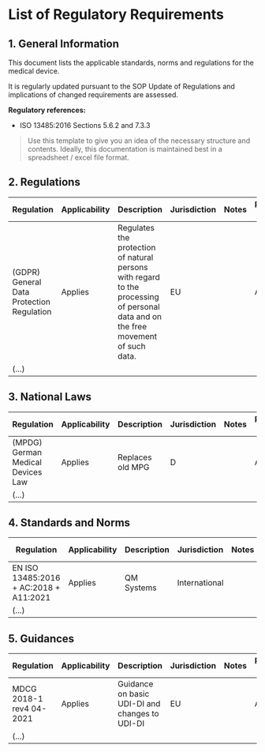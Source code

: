 # List of Regulatory Requirements

## 1. General Information

This document lists the applicable standards, norms and regulations for the medical device.

It is regularly updated pursuant to the SOP Update of Regulations and implications of changed requirements are
assessed.

**Regulatory references:**

* ISO 13485:2016 Sections 5.6.2 and 7.3.3

> Use this template to give you an idea of the necessary structure and contents. Ideally, this documentation
> is maintained best in a spreadsheet / excel file format.

## 2. Regulations

| Regulation                                | Applicability | Description                                                                                                                       | Jurisdiction | Notes | Review Cycle | Last Review | Links                                                   |
|-------------------------------------------|---------------|-----------------------------------------------------------------------------------------------------------------------------------|--------------|-------|--------------|-------------|---------------------------------------------------------|
| (GDPR) General Data Protection Regulation | Applies       | Regulates the protection of natural persons with regard to the processing of personal data and on the free movement of such data. | EU           |       | Annual       |             | [EU law](https://eur-lex.europa.eu/eli/reg/2016/679/oj) |
| (...)                                     |               |                                                                                                                                   |              |       |              |             |                                                         |

## 3. National Laws

| Regulation                        | Applicability | Description      | Jurisdiction | Notes | Review Cycle | Last Review | Links                                                  |
|-----------------------------------|---------------|------------------|--------------|-------|--------------|-------------|--------------------------------------------------------|
| (MPDG) German Medical Devices Law | Applies       | Replaces old MPG | D            |       | Annual       | -           | [German law](https://www.gesetze-im-internet.de/mpdg/) |
| (...)                             |               |                  |              |       |              |             |                                                        |


## 4. Standards and Norms

| Regulation                             | Applicability | Description | Jurisdiction  | Notes | Review Cycle | Last Review | Links                                          |
|----------------------------------------|---------------|-------------|---------------|-------|--------------|-------------|------------------------------------------------|
| EN ISO 13485:2016 + AC:2018 + A11:2021 | Applies       | QM Systems  | International |       | Annual       | -           | [ISO](https://www.iso.org/standard/59752.html) |
| (...)                                  |               |             |               |       |              |             |                                                |


## 5. Guidances
| Regulation               | Applicability | Description                                    | Jurisdiction | Notes | Review Cycle | Last Review | Links                                                                                               |
|--------------------------|---------------|------------------------------------------------|--------------|-------|--------------|-------------|-----------------------------------------------------------------------------------------------------|
| MDCG 2018-1 rev4 04-2021 | Applies       | Guidance on basic UDI-DI and changes to UDI-DI | EU           |       | Annual       | -           | [EU text](https://health.ec.europa.eu/system/files/2021-04/md_mdcg_2018-1_guidance_udi-di_en_0.pdf) |
| (...)                    |               |                                                |              |       |              |             |                                                                                                     |
